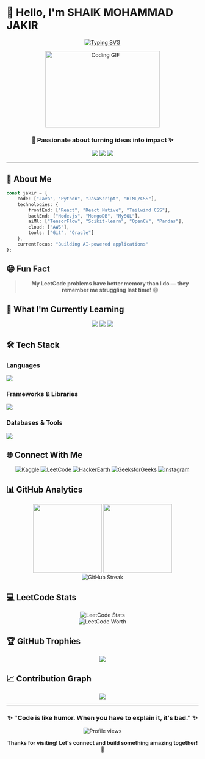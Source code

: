 # 👋 Hello, I'm SHAIK MOHAMMAD JAKIR

<div align="center">
  
  [![Typing SVG](https://readme-typing-svg.herokuapp.com?font=Fira+Code&size=22&duration=3000&pause=1000&color=36BCF7&center=true&vCenter=true&width=600&lines=AI%2FML+Enthusiast+%F0%9F%A4%96;Problem+Solver+%F0%9F%A7%A9;Full+Stack+Developer+%F0%9F%92%BB;Always+Learning+%F0%9F%9A%80)](https://git.io/typing-svg)
  
  <img src="https://media.tenor.com/DimzPZMypFcAAAAM/laptop.gif" width="300" height="200" alt="Coding GIF"/>
  
  ### 🚀 Passionate about turning ideas into impact ✨
  
  <p align="center">
    <a href="https://www.jakirshaik.me/portfolio/"><img src="https://img.shields.io/badge/Portfolio-FF5722?style=for-the-badge&logo=todoist&logoColor=white"/></a>
    <a href="mailto:jakir28.shaik@gmail.com"><img src="https://img.shields.io/badge/Gmail-D14836?style=for-the-badge&logo=gmail&logoColor=white"/></a>
    <a href="https://linkedin.com/in/yourprofile"><img src="https://img.shields.io/badge/LinkedIn-0077B5?style=for-the-badge&logo=linkedin&logoColor=white"/></a>
  </p>
  
</div>

---

## 🎯 About Me

```typescript
const jakir = {
    code: ["Java", "Python", "JavaScript", "HTML/CSS"],
    technologies: {
        frontEnd: ["React", "React Native", "Tailwind CSS"],
        backEnd: ["Node.js", "MongoDB", "MySQL"],
        aiMl: ["TensorFlow", "Scikit-learn", "OpenCV", "Pandas"],
        cloud: ["AWS"],
        tools: ["Git", "Oracle"]
    },
    currentFocus: "Building AI-powered applications"
};
```

## 😄 Fun Fact

<div align="center">
  
> **My LeetCode problems have better memory than I do — they remember me struggling last time!** 😅

</div>

## 🌱 What I'm Currently Learning

<div align="center">
  <img src="https://img.shields.io/badge/Web_Development-E34F26?style=for-the-badge&logo=html5&logoColor=white"/>
  <img src="https://img.shields.io/badge/Data_Structures-00599C?style=for-the-badge&logo=cplusplus&logoColor=white"/>
  <img src="https://img.shields.io/badge/AI_&_ML-FF6F00?style=for-the-badge&logo=tensorflow&logoColor=white"/>
</div>

## 🛠️ Tech Stack

### Languages
<p align="left">
  <img src="https://skillicons.dev/icons?i=java,python,js,html,css" />
</p>

### Frameworks & Libraries
<p align="left">
  <img src="https://skillicons.dev/icons?i=react,tailwind,tensorflow,opencv" />
</p>

### Databases & Tools
<p align="left">
  <img src="https://skillicons.dev/icons?i=mongodb,mysql,git,aws" />
</p>

## 🌐 Connect With Me

<div align="center">
  
  <a href="https://kaggle.com/shaikmohammadjakir" target="_blank" rel="noopener noreferrer">
    <img src="https://img.shields.io/badge/Kaggle-20BEFF?style=for-the-badge&logo=Kaggle&logoColor=white" alt="Kaggle" />
  </a>
  <a href="https://leetcode.com/u/MD__JAKIR1128__" target="_blank" rel="noopener noreferrer">
    <img src="https://img.shields.io/badge/LeetCode-FFA116?style=for-the-badge&logo=LeetCode&logoColor=black" alt="LeetCode" />
  </a>
  <a href="https://www.hackerearth.com/@jakir28_shaik" target="_blank" rel="noopener noreferrer">
    <img src="https://img.shields.io/badge/HackerEarth-2C3E50?style=for-the-badge&logo=HackerEarth&logoColor=Blue" alt="HackerEarth" />
  </a>
  <a href="https://auth.geeksforgeeks.org/user/jakir28iyas" target="_blank" rel="noopener noreferrer">
    <img src="https://img.shields.io/badge/GeeksforGeeks-298D46?style=for-the-badge&logo=geeksforgeeks&logoColor=white" alt="GeeksforGeeks" />
  </a>
  <a href="https://instagram.com/jakir_._shaik" target="_blank" rel="noopener noreferrer">
    <img src="https://img.shields.io/badge/Instagram-E4405F?style=for-the-badge&logo=instagram&logoColor=white" alt="Instagram" />
  </a>
  
</div>

## 📊 GitHub Analytics

<div align="center">
  <img height="180em" src="https://github-readme-stats.vercel.app/api?username=Zakeer2811&show_icons=true&theme=tokyonight&include_all_commits=true&count_private=true"/>
  <img height="180em" src="https://github-readme-stats.vercel.app/api/top-langs/?username=Zakeer2811&layout=compact&langs_count=8&theme=tokyonight"/>
</div>

<div align="center">
  <img src="https://github-readme-streak-stats.herokuapp.com/?user=Zakeer2811&theme=tokyonight" alt="GitHub Streak" />
</div>

## 💻 LeetCode Stats

<div align="center">
  <!-- 1. LeetCode Stats (LeetCard) -->
  <img
    src="https://leetcard.jacoblin.cool/MD__JAKIR1128__?theme=dark&font=Nunito&ext=heatmap"
    alt="LeetCode Stats"
  />
</div>

<div align="center">
  <!-- 2. Dynamic “Worth” badge (Shields.io + proxy→LeetCode-Stats API) -->
  <img
    src="https://img.shields.io/endpoint?
      url=https%3A%2F%2FYOUR_PROXY_URL%2Fworth%2FMD__JAKIR1128__&
      label=LeetCode%20Worth&
      query=$.profileWorthUSD"
    alt="LeetCode Worth"
  />
</div>


## 🏆 GitHub Trophies

<div align="center">
  <img src="https://github-profile-trophy.vercel.app/?username=Zakeer2811&theme=tokyonight&no-frame=false&no-bg=false&margin-w=4&row=1&column=3" />
</div>

## 📈 Contribution Graph

<div align="center">
  <img src="https://github-readme-activity-graph.vercel.app/graph?username=Zakeer2811&theme=tokyo-night&bg_color=1a1b27&color=70a5fd&line=bf91f3&point=38bdae&area=true&hide_border=true" />
</div>

---

<div align="center">
  
  ### ✨ "Code is like humor. When you have to explain it, it's bad." ✨
  
  <p>
    <img src="https://komarev.com/ghpvc/?username=Zakeer2811&label=Profile%20views&color=0e75b6&style=flat" alt="Profile views" />
  </p>
  
  **Thanks for visiting! Let's connect and build something amazing together! 🚀**
  
</div>
